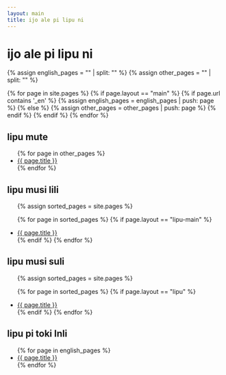 ```yaml
---
layout: main
title: ijo ale pi lipu ni
---
```


# ijo ale pi lipu ni

{% assign english_pages = "" | split: "" %}
{% assign other_pages = "" | split: "" %}

{% for page in site.pages %}
  {% if page.layout == "main" %}
    {% if page.url contains '_en' %}
      {% assign english_pages = english_pages | push: page %}
    {% else %}
      {% assign other_pages = other_pages | push: page %}
    {% endif %}
  {% endif %}
{% endfor %}



<h2>lipu mute</h2>
<ul>
  {% for page in other_pages %}
    <li><a href="{{ page.url }}">{{ page.title }}</a></li>
  {% endfor %}
</ul>

<h2>lipu musi lili</h2>
<ul>

{% assign sorted_pages = site.pages  %}

{% for page in sorted_pages %}
  {% if page.layout == "lipu-main" %}
    <li>
      <a href="{{ page.url }}">{{ page.title }}</a>
    </li>
  {% endif %}
{% endfor %}
</ul>


<h2>lipu musi suli</h2>
<ul>

{% assign sorted_pages = site.pages  %}

{% for page in sorted_pages %}
  {% if page.layout == "lipu" %}
    <li>
      <a href="{{ page.url }}">{{ page.title }}</a>
    </li>
  {% endif %}
{% endfor %}
</ul>

<h2>lipu pi toki Inli</h2>
<ul lang="en">
  {% for page in english_pages %}
    <li><a href="{{ page.url }}">{{ page.title }}</a></li>
  {% endfor %}
</ul>